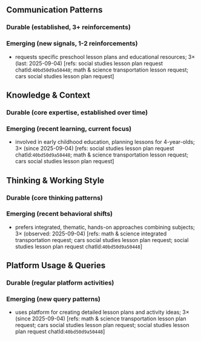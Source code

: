 ## Communication Patterns
### Durable (established, 3+ reinforcements)

### Emerging (new signals, 1-2 reinforcements)
- requests specific preschool lesson plans and educational resources; 3× (last: 2025-09-04) [refs: social studies lesson plan request chatId:`40bd50d9a50448`; math & science transportation lesson request; cars social studies lesson plan request]

## Knowledge & Context
### Durable (core expertise, established over time)

### Emerging (recent learning, current focus)
- involved in early childhood education, planning lessons for 4-year-olds; 3× (since 2025-09-04) [refs: social studies lesson plan request chatId:`40bd50d9a50448`; math & science transportation lesson request; cars social studies lesson plan request]

## Thinking & Working Style
### Durable (core thinking patterns)

### Emerging (recent behavioral shifts)
- prefers integrated, thematic, hands-on approaches combining subjects; 3× (observed: 2025-09-04) [refs: math & science integrated transportation request; cars social studies lesson plan request; social studies lesson plan request chatId:`40bd50d9a50448`]

## Platform Usage & Queries
### Durable (regular platform activities)

### Emerging (new query patterns)
- uses platform for creating detailed lesson plans and activity ideas; 3× (since 2025-09-04) [refs: math & science transportation lesson plan request; cars social studies lesson plan request; social studies lesson plan request chatId:`40bd50d9a50448`]